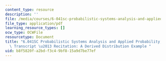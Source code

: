 ```yaml
---
content_type: resource
description: ''
file: /media/courses/6-041sc-probabilistic-systems-analysis-and-applied-probability-fall-2013/b8f5820fa2bdf3c49bf815a9d7be77ef_MIT6_041SCF13_Derived_Distribution_Example_300k.pdf
file_type: application/pdf
learning_resource_types: []
ocw_type: OCWFile
resourcetype: Document
title: "6.041SC Probabilistic Systems Analysis and Applied Probability, Fall 2013\
  \ Transcript \u2013 Recitation: A Derived Distribution Example "
uid: b8f5820f-a2bd-f3c4-9bf8-15a9d7be77ef
---
```

